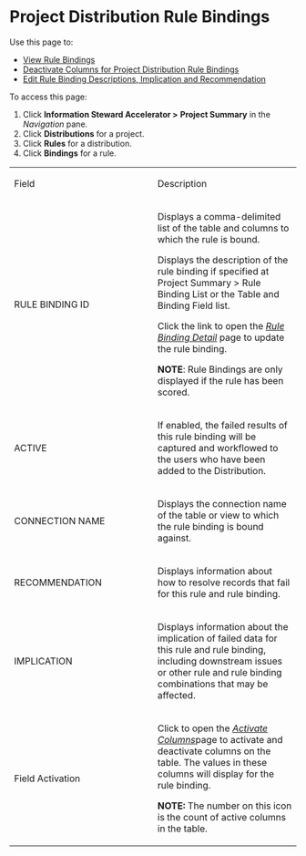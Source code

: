 # Project Distribution Rule Bindings

<div class="use">

Use this page to:

  - [View Rule Bindings](../Use_Cases/View_Rule_Bindings)
  - [Deactivate Columns for Project Distribution Rule
    Bindings](../Use_Cases/Deactivate_Columns_for_Project_Distribution_Rule_Bindings)
  - [Edit Rule Binding Descriptions, Implication and
    Recommendation](../Use_Cases/Edit_Rule_Bindings)

</div>

To access this page:

1.  Click **Information Steward Accelerator \>**
    <span style="font-weight: bold;">Project Summary</span> in the
    *Navigation* pane.
2.  Click <span style="font-weight: bold;">Distributions</span> for a
    project.
3.  Click <span style="font-weight: bold;">Rules</span> for a
    distribution.
4.  Click <span style="font-weight: bold;">Bindings</span> for a rule.

<table>
<colgroup>
<col style="width: 50%" />
<col style="width: 50%" />
</colgroup>
<tbody>
<tr class="odd">
<td><p>Field</p></td>
<td><p>Description</p></td>
</tr>
<tr class="even">
<td><p>RULE BINDING ID</p></td>
<td><p>Displays a comma-delimited list of the table and columns to which the rule is bound.</p>
<p>Displays the description of the rule binding if specified at Project Summary &gt; Rule Binding List or the Table and Binding Field list.</p>
<p>Click the link to open the <em><a href="Rule_Binding_Detail">Rule Binding Detail</a></em> page to update the rule binding.</p>
<p><strong>NOTE</strong>: Rule Bindings are only displayed if the rule has been scored.</p></td>
</tr>
<tr class="odd">
<td><p>ACTIVE</p></td>
<td><p>If enabled, the failed results of this rule binding will be captured and workflowed to the users who have been added to the Distribution.</p></td>
</tr>
<tr class="even">
<td><p>CONNECTION NAME</p></td>
<td><p>Displays the connection name of the table or view to which the rule binding is bound against.</p></td>
</tr>
<tr class="odd">
<td><p>RECOMMENDATION</p></td>
<td><p>Displays information about how to resolve records that fail for this rule and rule binding.</p></td>
</tr>
<tr class="even">
<td><p>IMPLICATION</p></td>
<td><p>Displays information about the implication of failed data for this rule and rule binding, including downstream issues or other rule and rule binding combinations that may be affected.</p></td>
</tr>
<tr class="odd">
<td><p>Field Activation</p></td>
<td><p>Click to open the <span style="font-style: italic;"><a href="../Use_Cases/Activate_Columns">Activate Columns</a></span>page to activate and deactivate columns on the table. The values in these columns will display for the rule binding.</p>
<p><strong>NOTE:</strong> The number on this icon is the count of active columns in the table.</p></td>
</tr>
</tbody>
</table>
